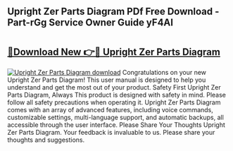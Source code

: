 ## Upright Zer Parts Diagram PDf Free Download - Part-rGg Service Owner Guide yF4AI

# <h2><a href="http://dfs1b0.blite.top/?on=Upright+Zer+Parts+Diagram">🔗Download New 👉🔴 Upright Zer Parts Diagram</a></h2>

[![Upright Zer Parts Diagram download](https://i.imgur.com/lujVjoI.png)](http://dfs1b0.blite.top/?on=Upright+Zer+Parts+Diagram)
Congratulations on your new Upright Zer Parts Diagram! This user manual is designed to help you understand and get the most out of your product. Safety First Upright Zer Parts Diagram, Always This product is designed with safety in mind. Please follow all safety precautions when operating it. Upright Zer Parts Diagram comes with an array of advanced features, including voice commands, customizable settings, multi-language support, and automatic backups, all accessible through the user interface. Please Share Your Thoughts Upright Zer Parts Diagram. Your feedback is invaluable to us. Please share your thoughts and suggestions.
